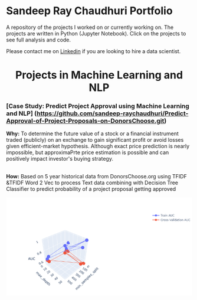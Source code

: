# Sandeep Ray Chaudhuri Portfolio
 
A repository of the projects I worked on or currently working on. The projects are written in Python (Jupyter Notebook). Click on the projects to see full analysis and code.

Please contact me on [Linkedin](https://www.linkedin.com/in/sandeep-ray-chaudhuri-93a21142/) if you are looking to hire a data scientist.

<h1 align="center"> Projects in Machine Learning and NLP</h1>
<p align="center">
</p>

### [Case Study: Predict Project Approval using Machine Learning and NLP] (https://github.com/sandeep-raychaudhuri/Predict-Approval-of-Project-Proposals-on-DonorsChoose.git)

**Why:**  To determine the future value of a stock or a financial instrument traded (publicly) on an exchange to gain significant profit or avoid losses given efficient-market hypothesis. Although exact price prediction is nearly impossible, but approximaPrte price estimation is possible and can positively impact investor's buying strategy.<br><br>

 **How:** Based on 5 year historical data from DonorsChoose.org using TFIDF &TFIDF Word 2 Vec to process Text data combining with Decision Tree Classifier to predict probability of a project proposal getting approved<br>
 
![image](https://github.com/sandeep-raychaudhuri/Data-Science-Projects/blob/master/Train-Test%20AUC.PNG?raw=true)
